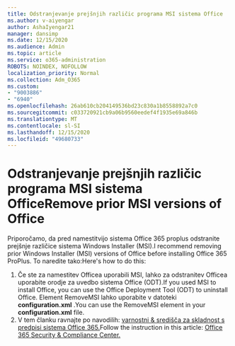 ```yaml
---
title: Odstranjevanje prejšnjih različic programa MSI sistema Office
ms.author: v-aiyengar
author: AshaIyengar21
manager: dansimp
ms.date: 12/15/2020
ms.audience: Admin
ms.topic: article
ms.service: o365-administration
ROBOTS: NOINDEX, NOFOLLOW
localization_priority: Normal
ms.collection: Adm_O365
ms.custom:
- "9003886"
- "6940"
ms.openlocfilehash: 26ab610cb204149536bd23c830a1b8558892a7c0
ms.sourcegitcommit: c033720921cb9a06b9560eedef4f1935e69a846b
ms.translationtype: MT
ms.contentlocale: sl-SI
ms.lasthandoff: 12/15/2020
ms.locfileid: "49680733"
---
```

# <a name="remove-prior-msi-versions-of-office"></a><span data-ttu-id="fcdfe-102">Odstranjevanje prejšnjih različic programa MSI sistema Office</span><span class="sxs-lookup"><span data-stu-id="fcdfe-102">Remove prior MSI versions of Office</span></span>

<span data-ttu-id="fcdfe-103">Priporočamo, da pred namestitvijo sistema Office 365 proplus odstranite prejšnje različice sistema Windows Installer (MSI).</span><span class="sxs-lookup"><span data-stu-id="fcdfe-103">I recommend removing prior Windows Installer (MSI) versions of Office before installing Office 365 ProPlus.</span></span> <span data-ttu-id="fcdfe-104">To naredite tako:</span><span class="sxs-lookup"><span data-stu-id="fcdfe-104">Here's how to do this:</span></span>

1. <span data-ttu-id="fcdfe-105">Če ste za namestitev Officea uporabili MSI, lahko za odstranitev Officea uporabite orodje za uvedbo sistema Office (ODT).</span><span class="sxs-lookup"><span data-stu-id="fcdfe-105">If you used MSI to install Office, you can use the Office Deployment Tool (ODT) to uninstall Office.</span></span> <span data-ttu-id="fcdfe-106">Element RemoveMSI lahko uporabite v datoteki **configuration.xml** .</span><span class="sxs-lookup"><span data-stu-id="fcdfe-106">You can use the RemoveMSI element in your **configuration.xml** file.</span></span>
1. <span data-ttu-id="fcdfe-107">V tem članku ravnajte po navodilih: [varnostni & središča za skladnost s predpisi sistema Office 365.](https://go.microsoft.com/fwlink/p/?linkid=2077143)</span><span class="sxs-lookup"><span data-stu-id="fcdfe-107">Follow the instruction in this article: [Office 365 Security & Compliance Center.](https://go.microsoft.com/fwlink/p/?linkid=2077143)</span></span>
